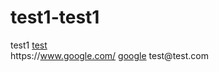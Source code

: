 # test1-test1
test1
<a href="images/test.png">test</a>  
https:\//www.google.com/
[google](https://www.google.com/)
test\@test.com
